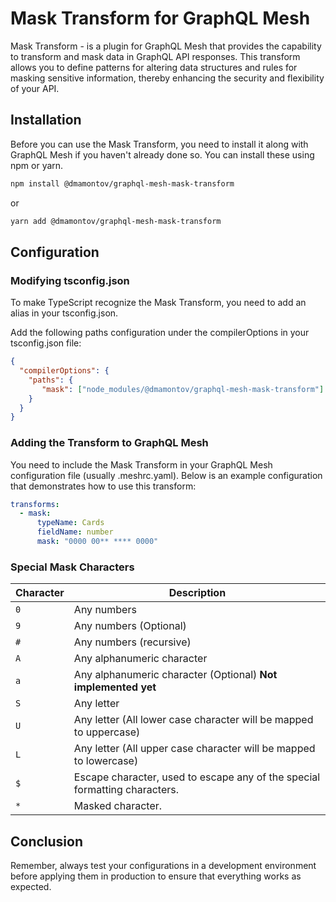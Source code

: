 # Mask Transform for GraphQL Mesh

Mask Transform - is a plugin for GraphQL Mesh that provides the capability to transform and mask data in GraphQL API responses. This transform allows you to define patterns for altering data structures and rules for masking sensitive information, thereby enhancing the security and flexibility of your API.

## Installation

Before you can use the Mask Transform, you need to install it along with GraphQL Mesh if you haven't already done so. You can install these using npm or yarn.

```bash
npm install @dmamontov/graphql-mesh-mask-transform
```

or

```bash
yarn add @dmamontov/graphql-mesh-mask-transform
```

## Configuration

### Modifying tsconfig.json

To make TypeScript recognize the Mask Transform, you need to add an alias in your tsconfig.json.

Add the following paths configuration under the compilerOptions in your tsconfig.json file:

```json
{
  "compilerOptions": {
    "paths": {
       "mask": ["node_modules/@dmamontov/graphql-mesh-mask-transform"]
    }
  }
}
```

### Adding the Transform to GraphQL Mesh

You need to include the Mask Transform in your GraphQL Mesh configuration file (usually .meshrc.yaml). Below is an example configuration that demonstrates how to use this transform:

```yaml
transforms:
  - mask:
      typeName: Cards
      fieldName: number
      mask: "0000 00** **** 0000"
```

### Special Mask Characters

| Character | Description                                                                |
|-----------|----------------------------------------------------------------------------|
| `0`       | Any numbers                                                                |
| `9`       | Any numbers (Optional)                                                     |
| `#`       | Any numbers (recursive)                                                    |
| `A`       | Any alphanumeric character                                                 |
| `a`       | Any alphanumeric character (Optional) **Not implemented yet**              |
| `S`       | Any letter                                                                 |
| `U`       | Any letter (All lower case character will be mapped to uppercase)          |
| `L`       | Any letter (All upper case character will be mapped to lowercase)          |
| `$`       | Escape character, used to escape any of the special formatting characters. |
| `*`       | Masked character.                                                          |

## Conclusion

Remember, always test your configurations in a development environment before applying them in production to ensure that everything works as expected.